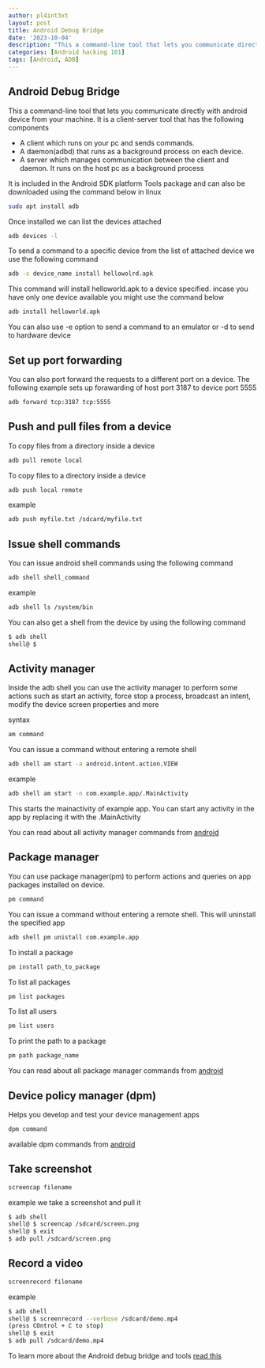 ```yaml
---
author: pl4int3xt
layout: post
title: Android Debug Bridge
date: '2023-10-04'
description: "This a command-line tool that lets you communicate directly with android device from your machine."
categories: [Android hacking 101]
tags: [Android, ADB]
---
```


## Android Debug Bridge
This a command-line tool that lets you communicate directly with android device from your machine. It is a client-server tool that has the following components
* A client which runs on your pc and sends commands.
* A daemon(adbd) that runs as a background process on each device.
* A server which manages communication between the client and daemon. It runs on the host pc as a background process

It is included in the Android SDK platform Tools package and can also be downloaded using the command below in linux

```bash
sudo apt install adb
```
Once installed we can list the devices attached

```bash
adb devices -l
```

To send a command to a specific device from the list of attached device we use the following command 

```bash
adb -s device_name install hellowolrd.apk
```

This command will install helloworld.apk to a device specified. incase you have only one device available you might use the command below

```bash 
adb install helloworld.apk
```

You can also use -e option to send a command to an emulator or -d to send to hardware device

## Set up port forwarding
You can also port forward the requests to a different port on a device. The following example sets up forawarding of host port 3187 to device port 5555

```bash
adb forward tcp:3187 tcp:5555
```

## Push and pull files from a device
To copy files from a directory inside a device
```bash
adb pull remote local
```

To copy files to a directory inside a device
```bash
adb push local remote
```

example
```bash
adb push myfile.txt /sdcard/myfile.txt
```

## Issue shell commands
You can issue android shell commands using the following command

```bash
adb shell shell_command
```
example
```bash
adb shell ls /system/bin
```
You can also get a shell from the device by using the following command
```bash
$ adb shell 
shell@ $ 
```

## Activity manager
Inside the adb shell you can use the activity manager to perform some actions such as start an activity, force stop a process, broadcast an intent, modify the device screen properties and more

syntax
```bash
am command
```
You can issue a command without entering a remote shell
```bash
adb shell am start -a android.intent.action.VIEW
```
example
```bash
adb shell am start -n com.example.app/.MainActivity
```
This starts the mainactivity of example app. You can start any activity in the app by replacing it with the .MainActivity

You can read about all activity manager commands from [android](https://developer.android.com/tools/adb)

## Package manager
You can use package manager(pm) to perform actions and queries on app packages installed on device.

```bash
pm command
```
You can issue a command without entering a remote shell. This will uninstall the specified app
```bash
adb shell pm unistall com.example.app
```
To install a package
```bash
pm install path_to_package
```
To list all packages 
```bash
pm list packages
```
To list all users
```bash
pm list users
```
To print the path to a package
```bash
pm path package_name
```
You can read about all package manager commands from [android](https://developer.android.com/tools/adb)

## Device policy manager (dpm)
Helps you develop and test your device management apps
```bash
dpm command
```
available dpm commands from [android](https://developer.android.com/tools/adb)

## Take screenshot
```bash
screencap filename
```
example we take a screenshot and pull it
```bash
$ adb shell
shell@ $ screencap /sdcard/screen.png
shell@ $ exit
$ adb pull /sdcard/screen.png
```

## Record a video
```bash
screenrecord filename
```
example
```bash
$ adb shell
shell@ $ screenrecord --verbose /sdcard/demo.mp4
(press COntrol + C to stop)
shell@ $ exit
$ adb pull /sdcard/demo.mp4
```

To learn more about the Android debug bridge and tools [read this](https://developer.android.com/tools/adb)